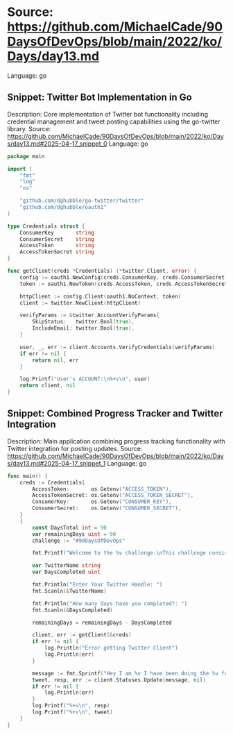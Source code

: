 # Source: https://github.com/MichaelCade/90DaysOfDevOps/blob/main/2022/ko/Days/day13.md
Language: go

## Snippet: Twitter Bot Implementation in Go
Description: Core implementation of Twitter bot functionality including credential management and tweet posting capabilities using the go-twitter library.
Source: https://github.com/MichaelCade/90DaysOfDevOps/blob/main/2022/ko/Days/day13.md#2025-04-17_snippet_0
Language: go

```go
package main

import (
    "fmt"
    "log"
    "os"

    "github.com/dghubble/go-twitter/twitter"
    "github.com/dghubble/oauth1"
)

type Credentials struct {
    ConsumerKey       string
    ConsumerSecret    string
    AccessToken       string
    AccessTokenSecret string
}

func getClient(creds *Credentials) (*twitter.Client, error) {
    config := oauth1.NewConfig(creds.ConsumerKey, creds.ConsumerSecret)
    token := oauth1.NewToken(creds.AccessToken, creds.AccessTokenSecret)

    httpClient := config.Client(oauth1.NoContext, token)
    client := twitter.NewClient(httpClient)

    verifyParams := &twitter.AccountVerifyParams{
        SkipStatus:   twitter.Bool(true),
        IncludeEmail: twitter.Bool(true),
    }

    user, _, err := client.Accounts.VerifyCredentials(verifyParams)
    if err != nil {
        return nil, err
    }

    log.Printf("User's ACCOUNT:\n%+v\n", user)
    return client, nil
}
```

## Snippet: Combined Progress Tracker and Twitter Integration
Description: Main application combining progress tracking functionality with Twitter integration for posting updates.
Source: https://github.com/MichaelCade/90DaysOfDevOps/blob/main/2022/ko/Days/day13.md#2025-04-17_snippet_1
Language: go

```go
func main() {
    creds := Credentials{
        AccessToken:       os.Getenv("ACCESS_TOKEN"),
        AccessTokenSecret: os.Getenv("ACCESS_TOKEN_SECRET"),
        ConsumerKey:       os.Getenv("CONSUMER_KEY"),
        ConsumerSecret:    os.Getenv("CONSUMER_SECRET"),
    }
    {
        const DaysTotal int = 90
        var remainingDays uint = 90
        challenge := "#90DaysOfDevOps"

        fmt.Printf("Welcome to the %v challenge.\nThis challenge consists of %v days\n", challenge, DaysTotal)

        var TwitterName string
        var DaysCompleted uint

        fmt.Println("Enter Your Twitter Handle: ")
        fmt.Scanln(&TwitterName)

        fmt.Println("How many days have you completed?: ")
        fmt.Scanln(&DaysCompleted)

        remainingDays = remainingDays - DaysCompleted

        client, err := getClient(&creds)
        if err != nil {
            log.Println("Error getting Twitter Client")
            log.Println(err)
        }

        message := fmt.Sprintf("Hey I am %v I have been doing the %v for %v days and I have %v Days left", TwitterName, challenge, DaysCompleted, remainingDays)
        tweet, resp, err := client.Statuses.Update(message, nil)
        if err != nil {
            log.Println(err)
        }
        log.Printf("%+v\n", resp)
        log.Printf("%+v\n", tweet)
    }
}
```